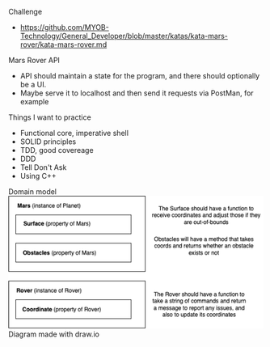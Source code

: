 Challenge
- https://github.com/MYOB-Technology/General_Developer/blob/master/katas/kata-mars-rover/kata-mars-rover.md

Mars Rover API
- API should maintain a state for the program, and there should optionally be a UI.
- Maybe serve it to localhost and then send it requests via PostMan, for example

Things I want to practice
- Functional core, imperative shell
- SOLID principles
- TDD, good covereage
- DDD
- Tell Don't Ask
- Using C++

Domain model
![domain model](MarsRover_DomainModel.png)
Diagram made with draw.io
